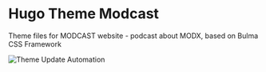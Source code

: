 # Hugo Theme Modcast

Theme files for MODCAST website - podcast about MODX, based on Bulma CSS Framework

![Theme Update Automation](https://github.com/alroniks/hugo-theme-modcast/workflows/Theme%20Update%20Automation/badge.svg?branch=master)
